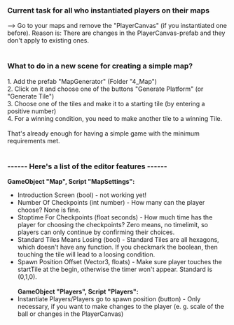<h3>Current task for all who instantiated players on their maps</h3>
--> Go to your maps and remove the "PlayerCanvas" (if you instantiated one before). Reason is: There are changes in the PlayerCanvas-prefab and they don't apply to existing ones.
<br />
<br />

<h3>What to do in a new scene for creating a simple map?</h3>
1. Add the prefab "MapGenerator" (Folder "4_Map")<br />
2. Click on it and choose one of the buttons "Generate Platform" (or "Generate Tile")<br />
3. Choose one of the tiles and make it to a starting tile (by entering a positive number)<br />
4. For a winning condition, you need to make another tile to a winning Tile. <br />
<br />
That's already enough for having a simple game with the minimum requirements met.
<br />
<br />

<h3>------ Here's a list of the editor features ------</h3>

<b>GameObject "Map", Script "MapSettings":</b>
* Introduction Screen (bool) - not working yet!
* Number Of Checkpoints (int number) - How many can the player choose? None is fine.
* Stoptime For Checkpoints (float seconds) - How much time has the player for choosing the checkpoints? Zero means, no timelimit, so players can only continue by confirming their choices.
* Standard Tiles Means Losing (bool) - Standard Tiles are all hexagons, which doesn't have any function. If you checkmark the boolean, then touching the tile will lead to a loosing condition.
* Spawn Position Offset (Vector3, floats) - Make sure player touches the startTile at the begin, otherwise the timer won't appear. Standard is (0,1,0).
<br /><br />
<b>GameObject "Players", Script "Players":</b>
* Instantiate Players/Players go to spawn position (button) - Only necessary, if you want to make changes to the player (e. g. scale of the ball or changes in the PlayerCanvas)
